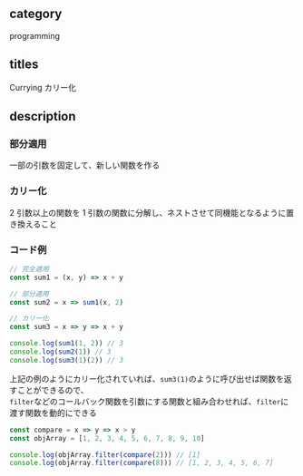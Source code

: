 ## category

programming

## titles

Currying
カリー化

## description

### 部分適用

一部の引数を固定して、新しい関数を作る

### カリー化

2 引数以上の関数を 1 引数の関数に分解し、ネストさせて同機能となるように置き換えること

### コード例

```js
// 完全適用
const sum1 = (x, y) => x + y

// 部分適用
const sum2 = x => sum1(x, 2)

// カリー化
const sum3 = x => y => x + y

console.log(sum1(1, 2)) // 3
console.log(sum2(1)) // 3
console.log(sum3(1)(2)) // 3
```

上記の例のようにカリー化されていれば、`sum3(1)`のように呼び出せば関数を返すことができるので、  
`filter`などのコールバック関数を引数にする関数と組み合わせれば、`filter`に渡す関数を動的にできる

```js
const compare = x => y => x > y
const objArray = [1, 2, 3, 4, 5, 6, 7, 8, 9, 10]

console.log(objArray.filter(compare(2))) // [1]
console.log(objArray.filter(compare(8))) // [1, 2, 3, 4, 5, 6, 7]
```
